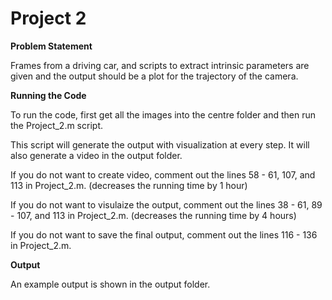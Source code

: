 # Project 2

**Problem Statement**

Frames from a driving car, and scripts to extract intrinsic parameters are given and the output should be a plot for the trajectory of the camera.

**Running the Code**

To run the code, first get all the images into the centre folder and then run the Project_2.m script.

This script will generate the output with visualization at every step. It will also generate a video in the output folder.

If you do not want to create video, comment out the lines 58 - 61, 107, and 113 in Project_2.m. (decreases the running time by 1 hour)

If you do not want to visulaize the output, comment out the lines 38 - 61, 89 - 107, and 113 in Project_2.m. (decreases the running time by 4 hours)

If you do not want to save the final output, comment out the lines 116 - 136 in Project_2.m.

**Output**

An example output is shown in the output folder.
